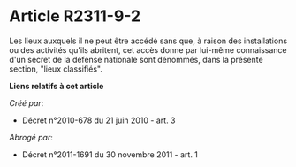# Article R2311-9-2

Les lieux auxquels il ne peut être accédé sans que, à raison des installations ou des activités qu'ils abritent, cet accès
donne par lui-même connaissance d'un secret de la défense nationale sont dénommés, dans la présente section, "lieux
classifiés".

**Liens relatifs à cet article**

_Créé par_:

  - Décret n°2010-678 du 21 juin 2010 - art. 3

_Abrogé par_:

  - Décret n°2011-1691 du 30 novembre 2011 - art. 1
